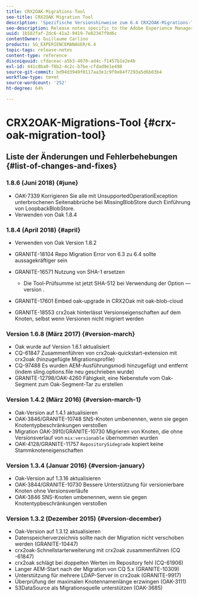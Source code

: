 ```yaml
---
title: CRX2OAK-Migrations-Tool
seo-title: CRX2OAK Migration Tool
description: 'Spezifische Versionshinweise zum 6.4 CRX2OAK-Migrations-Tool für Adobe Experience Manager '
seo-description: Release notes specific to the Adobe Experience Manager 6.4 CRX2OAK Migration tool.
uuid: 1b582faf-2dc6-41a2-9419-7e82347f9d6c
contentOwner: Guillaume Carlino
products: SG_EXPERIENCEMANAGER/6.4
topic-tags: release-notes
content-type: reference
discoiquuid: cfdaceac-a5b3-4070-ad4c-f1457b1e2e4b
exl-id: 441c8ba0-f8b2-4c2c-b7be-cfdad9e1e498
source-git-commit: bd94d3949f0117aa3e1c9f0e84f7293a5d6b03b4
workflow-type: tm+mt
source-wordcount: '252'
ht-degree: 64%

---
```


# CRX2OAK-Migrations-Tool {#crx-oak-migration-tool}

## Liste der Änderungen und Fehlerbehebungen {#list-of-changes-and-fixes}

### 1.8.6 (Juni 2018) {#june}

* OAK-7339 Korrigieren Sie alle mit UnsupportedOperationException unterbrochenen Seitenabbrüche bei MissingBlobStore durch Einführung von LoopbackBlobStore.
* Verwenden von Oak 1.8.4

### 1.8.4 (April 2018) {#april}

* Verwenden von Oak Version 1.8.2
* GRANITE-18104 Repo Migration Error von 6.3 zu 6.4 sollte aussagekräftiger sein
* GRANITE-16571 Nutzung von SHA-1 ersetzen

   * Die Tool-Prüfsumme ist jetzt SHA-512 bei Verwendung der Option —version .

* GRANITE-17601 Embed oak-upgrade in CRX2Oak mit oak-blob-cloud
* GRANITE-18553 crx2oak hinterlässt Versionseigenschaften auf dem Knoten, selbst wenn Versionen nicht migriert werden

### Version 1.6.8 (März 2017) {#version-march}

* Oak wurde auf Version 1.6.1 aktualisiert
* CQ-61847 Zusammenführen von crx2oak-quickstart-extension mit crx2oak (hinzugefügte Migrationsprofile)
* CQ-97488 Es wurden AEM-Ausführungsmodi hinzugefügt und entfernt (indem sling.options.file neu geschrieben wurde)
* GRANITE-12798/OAK-4260 Fähigkeit, eine Nebenstufe vom Oak-Segment zum Oak-Segment-Tar zu erstellen

### Version 1.4.2 (März 2016) {#version-march-1}

* Oak-Version auf 1.4.1 aktualisieren
* OAK-3846/GRANITE-10748 SNS-Knoten umbenennen, wenn sie gegen Knotentypbeschränkungen verstoßen
* Migration OAK-3910/GRANITE-10730 Migrieren von Knoten, die ohne Versionsverlauf von `mix:versionable` übernommen wurden
* OAK-4128/GRANITE-11757 `RepositorySidegrade` kopiert keine Stammknoteneigenschaften

### Version 1.3.4 (Januar 2016) {#version-january}

* Oak-Version auf 1.3.16 aktualisieren
* OAK-3844/GRANITE-10730 Bessere Unterstützung für versionierbare Knoten ohne Versionsverläufe
* OAK-3846 SNS-Knoten umbenennen, wenn sie gegen Knotentypbeschränkungen verstoßen

### Version 1.3.2 (Dezember 2015) {#version-december}

* Oak-Version auf 1.3.12 aktualisieren
* Datenspeicherverzeichnis sollte nach der Migration nicht verschoben werden (GRANITE-10447)
* crx2oak-Schnellstarterweiterung mit crx2oak zusammenführen (CQ -61847)
* crx2oak schlägt bei doppelten Werten im Repository fehl (CQ-61906)
* Langer AEM-Start nach der Migration von CQ 5.x (GRANITE-10309)
* Unterstützung für mehrere LDAP-Server in crx2oak (GRANITE-9917)
* Überprüfung der maximalen Knotennamenlänge erzwingen (OAK-3111)
* S3DataSource als Migrationsquelle unterstützen (OAK-3685)
